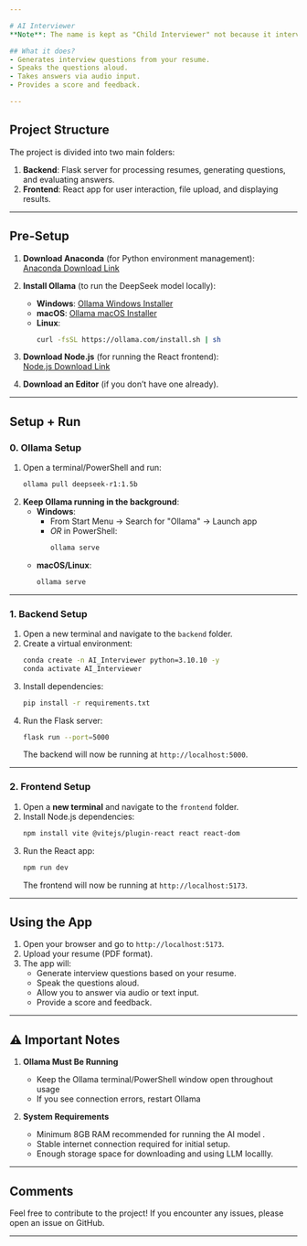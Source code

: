 ```yaml
---

# AI Interviewer  
**Note**: The name is kept as "Child Interviewer" not because it interviews children, but because the 1.5 billion parameter model of DeepSeek feels like a child and was actually hard to work with.  

## What it does?  
- Generates interview questions from your resume.  
- Speaks the questions aloud.  
- Takes answers via audio input.  
- Provides a score and feedback.  

---
```


## Project Structure  
The project is divided into two main folders:  
1. **Backend**: Flask server for processing resumes, generating questions, and evaluating answers.  
2. **Frontend**: React app for user interaction, file upload, and displaying results.  

---

## Pre-Setup  
1. **Download Anaconda** (for Python environment management):  
   [Anaconda Download Link](https://www.anaconda.com/download)  

2. **Install Ollama** (to run the DeepSeek model locally):  
   - **Windows**: [Ollama Windows Installer](https://ollama.com/download/OllamaSetup.exe)  
   - **macOS**: [Ollama macOS Installer](https://ollama.com/download/Ollama-darwin.pkg)  
   - **Linux**:  
     ```bash
     curl -fsSL https://ollama.com/install.sh | sh
     ```  

3. **Download Node.js** (for running the React frontend):  
   [Node.js Download Link](https://nodejs.org/)  

4. **Download an Editor** (if you don’t have one already).  

---

## Setup + Run  

### 0. **Ollama Setup**  
1. Open a terminal/PowerShell and run:  
   ```bash
   ollama pull deepseek-r1:1.5b
   ```  
2. **Keep Ollama running in the background**:  
   - **Windows**:  
     - From Start Menu → Search for "Ollama" → Launch app  
     - *OR* in PowerShell:  
       ```powershell
       ollama serve
       ```  
   - **macOS/Linux**:  
     ```bash
     ollama serve
     ```  

---

### 1. **Backend Setup**  
1. Open a new terminal and navigate to the `backend` folder.  
2. Create a virtual environment:  
   ```bash
   conda create -n AI_Interviewer python=3.10.10 -y
   conda activate AI_Interviewer
   ```  
3. Install dependencies:  
   ```bash
   pip install -r requirements.txt
   ```  
4. Run the Flask server:  
   ```bash
   flask run --port=5000
   ```  
   The backend will now be running at `http://localhost:5000`.  

---

### 2. **Frontend Setup**  
1. Open a **new terminal** and navigate to the `frontend` folder.  
2. Install Node.js dependencies:  
   ```bash
   npm install vite @vitejs/plugin-react react react-dom
   ```  
3. Run the React app:  
   ```bash
   npm run dev
   ```  
   The frontend will now be running at `http://localhost:5173`.  

---

## Using the App  
1. Open your browser and go to `http://localhost:5173`.  
2. Upload your resume (PDF format).  
3. The app will:  
   - Generate interview questions based on your resume.  
   - Speak the questions aloud.  
   - Allow you to answer via audio or text input.  
   - Provide a score and feedback.  

---

## ⚠️ Important Notes  
1. **Ollama Must Be Running**  
   - Keep the Ollama terminal/PowerShell window open throughout usage  
   - If you see connection errors, restart Ollama  

2. **System Requirements**  
   - Minimum 8GB RAM recommended for running the AI model  .
   - Stable internet connection required for initial setup. 
   - Enough storage space for downloading and using LLM locallly.

---

## Comments  
Feel free to contribute to the project! If you encounter any issues, please open an issue on GitHub.  

--- 
